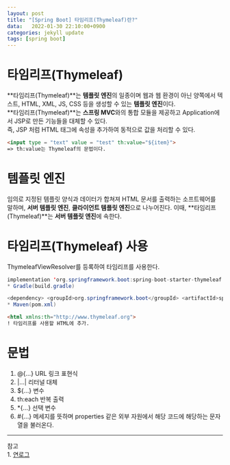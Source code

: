 ```yaml
---
layout: post
title: "[Spring Boot] 타임리프(Thymeleaf)란?"
data:   2022-01-30 22:10:00+0900
categories: jekyll update
tags: [spring boot]
---
```

# 타임리프(Thymeleaf)

**타임리프(Thymeleaf)**는 **템플릿 엔진**의 일종이며 웹과 웹 환경이 아닌 양쪽에서 텍스트, HTML, XML, JS, CSS 등을 생성할 수 있는 **템플릿 엔진**이다.  
**타임리프(Thymeleaf)**는 **스프링 MVC**와의 통합 모듈을 제공하고 Application에서 JSP로 만든 기능들을 대체할 수 있다.  
즉, JSP 처럼 HTML 태그에 속성을 추가하여 동적으로 값을 처리할 수 있다.  
```html
<input type = "text" value = "test" th:value="${item}">
=> th:value는 Thymeleaf의 문법이다.
```

# 템플릿 엔진
임의로 지정된 템플릿 양식과 데이터가 합쳐져 HTML 문서를 출력하는 소프트웨어를 말하며, **서버 템플릿 엔진**, **클라이언트 템플릿 엔진**으로 나누어진다. 이때, **타임리프(Thymeleaf)**는 **서버 템플릿 엔진**에 속한다.

# 타임리프(Thymeleaf) 사용
ThymeleafViewResolver를 등록하여 타임리프를 사용한다.  

```java
implementation 'org.springframework.boot:spring-boot-starter-thymeleaf'
* Gradle(build.gradle)
```
  
```java
<dependency> <groupId>org.springframework.boot</groupId> <artifactId>spring-boot-starter-thymeleaf</artifactId> </dependency>
* Maven(pom.xml)
```
  
```html
<html xmlns:th="http://www.thymeleaf.org">
! 타임리프를 사용할 HTML에 추가.
```

# 문법
1. @{...} URL 링크 표현식  
2. \|...\| 리터널 대체  
3. ${...} 변수  
4. th:each 반복 출력  
5. *{...} 선택 변수  
6. #{...} 메세지를 뜻하며 properties 같은 외부 자원에서 해당 코드에 해당하는 문자열을 불러온다.
  
---
참고  
    1. [연로그](https://yeonyeon.tistory.com/153)